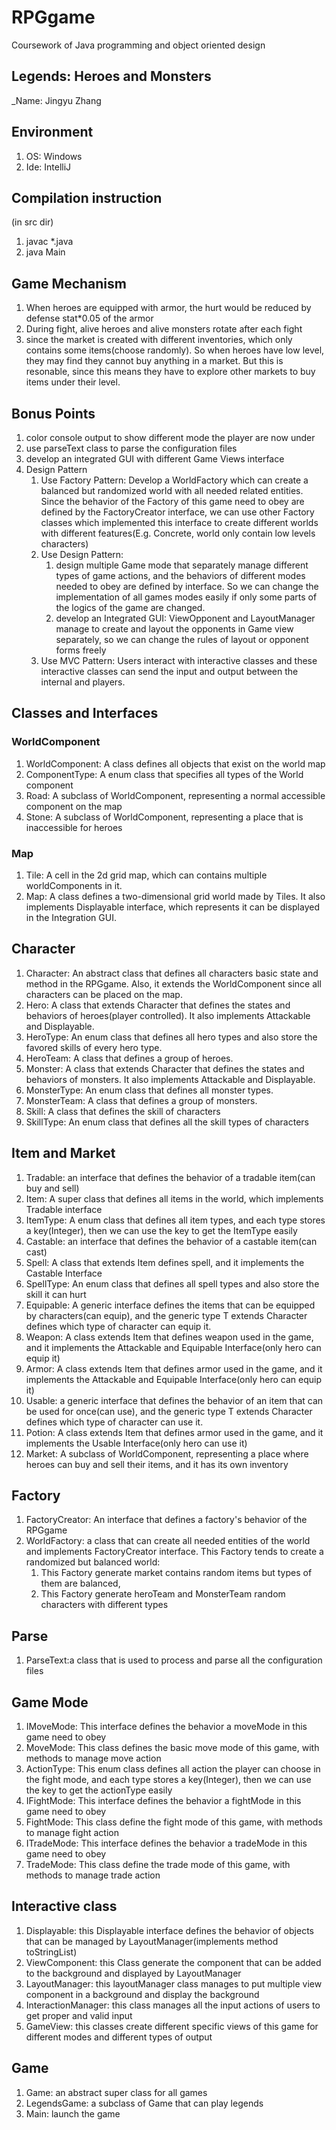 # RPGgame
Coursework of Java programming and object oriented design
## Legends: Heroes and Monsters

_Name: Jingyu Zhang  

## Environment
1. OS: Windows
2. Ide: IntelliJ

## Compilation instruction
(in src dir)
1. javac *.java
2. java Main

## Game Mechanism
1. When heroes are equipped with armor, the hurt would be  reduced by defense stat*0.05 of the armor
2. During fight, alive heroes and alive monsters rotate after each fight
3. since the market is created with different inventories, which only contains some items(choose randomly). So when heroes have low level, they may find they cannot buy anything in a market. But this is resonable, since this means they have to explore other markets to buy items under their level.

## Bonus Points
1. color console output to show different mode the player are now under
2. use parseText class to parse the configuration files
3. develop an integrated GUI with different Game Views interface
4. Design Pattern
   1. Use Factory Pattern: Develop a WorldFactory which can create a balanced but randomized world with all needed related entities.
      Since the behavior of the Factory of this game need to obey are defined by the FactoryCreator interface, we can use other Factory classes which implemented this interface
      to create different worlds with different features(E.g. Concrete, world only contain low levels characters)
   2. Use Design Pattern:
      1. design multiple Game mode that separately manage different types of game actions, and the behaviors of different modes needed to obey are defined by interface.
         So we can change the implementation of all games modes easily if only some parts of the logics of the game are changed.
      2. develop an Integrated GUI: ViewOpponent and LayoutManager manage to create and layout the opponents in Game view separately,
         so we can change the rules of layout or opponent forms freely
   3. Use MVC Pattern: Users interact with interactive classes and these interactive classes can send the input and output between the internal and players.

## Classes and Interfaces

### WorldComponent

1. WorldComponent: A class defines all objects that exist on the world map
2. ComponentType: A enum class that specifies all types of the World component
3. Road: A subclass of WorldComponent, representing a normal accessible component on the map
4. Stone: A subclass of WorldComponent, representing a place that is inaccessible for heroes

### Map

1. Tile: A cell in the 2d grid map, which can contains multiple worldComponents in it.
2. Map: A class defines a two-dimensional grid world made by Tiles. It also implements Displayable interface, which
   represents it can be displayed in the Integration GUI.

## Character

1. Character: An abstract class that defines all characters basic state and method in the RPGgame. Also, it extends the
   WorldComponent since all characters can be placed on the map.
2. Hero: A class that extends Character that defines the states and behaviors of heroes(player controlled). It also
   implements Attackable and Displayable.
3. HeroType: An enum class that defines all hero types and also store the favored skills of every hero type.
4. HeroTeam: A class that defines a group of heroes.
5. Monster: A class that extends Character that defines the states and behaviors of monsters. It also implements
   Attackable and Displayable.
6. MonsterType: An enum class that defines all monster types.
7. MonsterTeam: A class that defines a group of monsters.
8. Skill: A class that defines the skill of characters
9. SkillType: An enum class that defines all the skill types of characters

## Item and Market

1. Tradable: an interface that defines the behavior of a tradable item(can buy and sell)
2. Item: A super class that defines all items in the world, which implements Tradable interface
3. ItemType: A enum class that defines all item types, and each type stores a key(Integer), then we can use the key to
   get the ItemType easily
4. Castable: an interface that defines the behavior of a castable item(can cast)
5. Spell: A class that extends Item defines spell, and it implements the Castable Interface
6. SpellType: An enum class that defines all spell types and also store the skill it can hurt
7. Equipable: A generic interface defines the items that can be equipped by characters(can equip), and the generic type
   T extends Character defines which type of character can equip it.
8. Weapon: A class extends Item that defines weapon used in the game, and it implements the Attackable and
   Equipable<Hero> Interface(only hero can equip it)
9. Armor: A class extends Item that defines armor used in the game, and it implements the Attackable and Equipable<Hero>
   Interface(only hero can equip it)
10. Usable: a generic interface that defines the behavior of an item that can be used for once(can use), and the generic
    type T extends Character defines which type of character can use it.
11. Potion: A class extends Item that defines armor used in the game, and it implements the Usable<Hero> Interface(only
    hero can use it)
12. Market: A subclass of WorldComponent, representing a place where heroes can buy and sell their items, and it has its
    own inventory

## Factory

1. FactoryCreator: An interface that defines a factory's behavior of the RPGgame
2. WorldFactory: a class that can create all needed entities of the world and implements FactoryCreator interface. 
   This Factory tends to create a randomized but balanced world:
   1. This Factory generate market contains random items but types of them are balanced, 
   2. This Factory generate heroTeam and MonsterTeam random characters with different types

## Parse

1. ParseText:a class that is used to process and parse all the configuration files

## Game Mode
1. IMoveMode: This interface defines the behavior a moveMode in this game need to obey
2. MoveMode: This class defines the basic move mode of this game, with methods to manage move action
3. ActionType: This enum class defines all action the player can choose in the fight mode, and each type stores a key(Integer), then we can use the key to get the actionType easily
4. IFightMode: This interface defines the behavior a fightMode in this game need to obey
5. FightMode: This class define the fight mode of this game, with methods to manage fight action
6. ITradeMode: This interface defines the behavior a tradeMode in this game need to obey
7. TradeMode: This class define the trade mode of this game, with methods to manage trade action

## Interactive class

1. Displayable: this Displayable interface defines the behavior of objects that can be managed by LayoutManager(implements method toStringList)
2. ViewComponent: this Class generate the component that can be added to the background and displayed by LayoutManager
3. LayoutManager: this layoutManager class manages to put multiple view component in a background and display the background
4. InteractionManager: this class manages all the input actions of users to get proper and valid input
5. GameView: this classes create different specific views of this game for different modes and different types of output

## Game

1. Game: an abstract super class for all games
2. LegendsGame: a subclass of Game that can play legends
3. Main: launch the game

